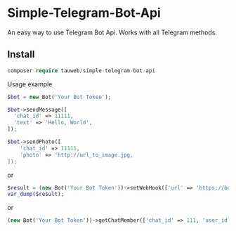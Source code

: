 # Simple-Telegram-Bot-Api

An easy way to use Telegram Bot Api. Works with all Telegram methods.

## Install
```php
composer require tauweb/simple-telegram-bot-api
```
Usage example 
```php
$bot = new Bot('Your Bot Token');

$bot->sendMessage([
  'chat_id' => 11111,
  'text' => 'Hello, World',
]);

$bot->sendPhoto([
    'chat_id' => 11111,
    'photo' => 'http://url_to_image.jpg,
]);
```
or 
```php
$result = (new Bot('Your Bot Token'))->setWebHook(['url' => 'https://bot_webhook_url']);
var_dump($result);
```
or

```php
(new Bot('Your Bot Token'))->getChatMember(['chat_id' => 111, 'user_id' => 222]);
```
